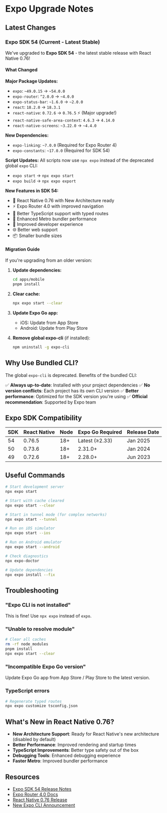 # Expo Upgrade Notes

## Latest Changes

### Expo SDK 54 (Current - Latest Stable)

We've upgraded to **Expo SDK 54** - the latest stable release with React Native 0.76!

#### What Changed

**Major Package Updates:**
- `expo`: `~49.0.15` → `~54.0.0`
- `expo-router`: `^2.0.0` → `~4.0.0`
- `expo-status-bar`: `~1.6.0` → `~2.0.0`
- `react`: `18.2.0` → `18.3.1`
- `react-native`: `0.72.6` → `0.76.5` ⚡ (Major upgrade!)
- `react-native-safe-area-context`: `4.6.3` → `4.14.0`
- `react-native-screens`: `~3.22.0` → `~4.4.0`

**New Dependencies:**
- `expo-linking`: `~7.0.0` (Required for Expo Router 4)
- `expo-constants`: `~17.0.0` (Required for SDK 54)

**Script Updates:**
All scripts now use `npx expo` instead of the deprecated global `expo` CLI:
- `expo start` → `npx expo start`
- `expo build` → `npx expo export`

**New Features in SDK 54:**
- 🚀 React Native 0.76 with New Architecture ready
- ⚡ Expo Router 4.0 with improved navigation
- 📱 Better TypeScript support with typed routes
- 🎨 Enhanced Metro bundler performance
- 🔧 Improved developer experience
- 🌐 Better web support
- 📦 Smaller bundle sizes

#### Migration Guide

If you're upgrading from an older version:

1. **Update dependencies:**
   ```bash
   cd apps/mobile
   pnpm install
   ```

2. **Clear cache:**
   ```bash
   npx expo start --clear
   ```

3. **Update Expo Go app:**
   - iOS: Update from App Store
   - Android: Update from Play Store

4. **Remove global expo-cli** (if installed):
   ```bash
   npm uninstall -g expo-cli
   ```

## Why Use Bundled CLI?

The global `expo-cli` is deprecated. Benefits of the bundled CLI:

✅ **Always up-to-date**: Installed with your project dependencies
✅ **No version conflicts**: Each project has its own CLI version
✅ **Better performance**: Optimized for the SDK version you're using
✅ **Official recommendation**: Supported by Expo team

## Expo SDK Compatibility

| SDK | React Native | Node | Expo Go Required | Release Date |
|-----|--------------|------|------------------|--------------|
| 54  | 0.76.5       | 18+  | Latest (≥2.33)   | Jan 2025     |
| 50  | 0.73.6       | 18+  | 2.31.0+          | Jan 2024     |
| 49  | 0.72.6       | 18+  | 2.28.0+          | Jun 2023     |

## Useful Commands

```bash
# Start development server
npx expo start

# Start with cache cleared
npx expo start --clear

# Start in tunnel mode (for complex networks)
npx expo start --tunnel

# Run on iOS simulator
npx expo start --ios

# Run on Android emulator
npx expo start --android

# Check diagnostics
npx expo-doctor

# Update dependencies
npx expo install --fix
```

## Troubleshooting

### "Expo CLI is not installed"
This is fine! Use `npx expo` instead of `expo`.

### "Unable to resolve module"
```bash
# Clear all caches
rm -rf node_modules
pnpm install
npx expo start --clear
```

### "Incompatible Expo Go version"
Update Expo Go app from App Store / Play Store to the latest version.

### TypeScript errors
```bash
# Regenerate typed routes
npx expo customize tsconfig.json
```

## What's New in React Native 0.76?

- **New Architecture Support**: Ready for React Native's new architecture (disabled by default)
- **Better Performance**: Improved rendering and startup times
- **TypeScript Improvements**: Better type safety out of the box
- **Debugging Tools**: Enhanced debugging experience
- **Faster Metro**: Improved bundler performance

## Resources

- [Expo SDK 54 Release Notes](https://blog.expo.dev/expo-sdk-54)
- [Expo Router 4.0 Docs](https://docs.expo.dev/router/introduction/)
- [React Native 0.76 Release](https://reactnative.dev/blog)
- [New Expo CLI Announcement](https://blog.expo.dev/the-new-expo-cli-f4250d8e3421)

